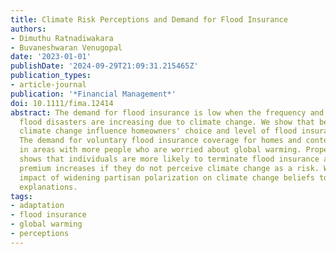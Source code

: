 ```yaml
---
title: Climate Risk Perceptions and Demand for Flood Insurance
authors:
- Dimuthu Ratnadiwakara
- Buvaneshwaran Venugopal
date: '2023-01-01'
publishDate: '2024-09-29T21:09:31.215465Z'
publication_types:
- article-journal
publication: '*Financial Management*'
doi: 10.1111/fima.12414
abstract: The demand for flood insurance is low when the frequency and severity of
  flood disasters are increasing due to climate change. We show that beliefs about
  climate change influence homeowners' choice and level of flood insurance coverage.
  The demand for voluntary flood insurance coverage for homes and contents is higher
  in areas with more people who are worried about global warming. Property-level analysis
  shows that individuals are more likely to terminate flood insurance after unanticipated
  premium increases if they do not perceive climate change as a risk. We use the heterogeneous
  impact of widening partisan polarization on climate change beliefs to rule out alternative
  explanations.
tags:
- adaptation
- flood insurance
- global warming
- perceptions
---
```

